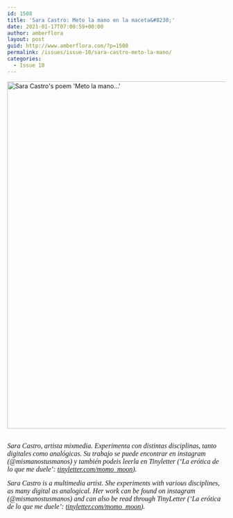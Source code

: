 ```yaml
---
id: 1508
title: 'Sara Castro: Meto la mano en la maceta&#8230;'
date: 2021-01-17T07:00:59+00:00
author: amberflora
layout: post
guid: http://www.amberflora.com/?p=1508
permalink: /issues/issue-10/sara-castro-meto-la-mano/
categories:
  - Issue 10
---
```

<img loading="lazy" class="aligncenter wp-image-1509" src="http://www.amberflora.com/wp-content/uploads/2020/12/Sara-Castro.jpg" alt="Sara Castro's poem 'Meto la mano...'" width="800" height="800" srcset="/assets/wp-content/uploads/2020/12/Sara-Castro.jpg 2178w, /assets/wp-content/uploads/2020/12/Sara-Castro-300x300.jpg 300w, /assets/wp-content/uploads/2020/12/Sara-Castro-1024x1024.jpg 1024w, /assets/wp-content/uploads/2020/12/Sara-Castro-150x150.jpg 150w, /assets/wp-content/uploads/2020/12/Sara-Castro-768x768.jpg 768w, /assets/wp-content/uploads/2020/12/Sara-Castro-1536x1536.jpg 1536w, /assets/wp-content/uploads/2020/12/Sara-Castro-2048x2048.jpg 2048w, /assets/wp-content/uploads/2020/12/Sara-Castro-500x500.jpg 500w" sizes="(max-width: 800px) 100vw, 800px" />

&nbsp;  
<span style="font-size: 12pt; font-family: georgia, palatino, serif;"><em>Sara Castro, artista mixmedia. Experimenta con distintas disciplinas, tanto digitales como analógicas. Su trabajo se puede encontrar en instagram (@mismanostusmanos) y también podeis leerla en Tinyletter (&#8216;La erótica de lo que me duele&#8217;: <a href="http://tinyletter.com/momo_moon">tinyletter.com/momo_moon</a>).</em></span>

<span style="font-size: 12pt; font-family: georgia, palatino, serif;"><em>Sara Castro is a multimedia artist. She experiments with various disciplines, as many digital as analogical. Her work can be found on instagram (@mismanostusmanos) and can also be read through TinyLetter (&#8216;La erótica de lo que me duele&#8217;: <a href="http://tinyletter.com/momo_moon" target="_blank" rel="noopener noreferrer">tinyletter.com/momo_moon</a>).</em></span>
